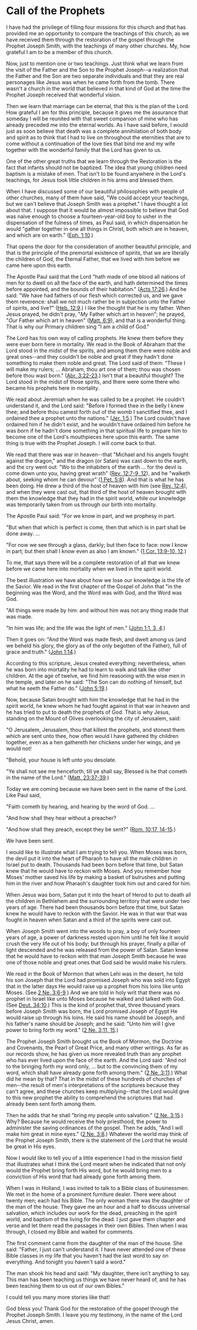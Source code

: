 # Call of the Prophets

I have had the privilege of filling four missions for this church and that has
provided me an opportunity to compare the teachings of this church, as we have
received them through the restoration of the gospel through the Prophet Joseph
Smith, with the teachings of many other churches. My, how grateful I am to be
a member of this church.

Now, just to mention one or two teachings. Just think what we learn from the
visit of the Father and the Son to the Prophet Joseph--a realization that the
Father and the Son are two separate individuals and that they are real
personages like Jesus was when he came forth from the tomb. There wasn't a
church in the world that believed in that kind of God at the time the Prophet
Joseph received that wonderful vision.

Then we learn that marriage can be eternal, that this is the plan of the Lord.
How grateful I am for this principle, because it gives me the assurance that
someday I will be reunited with that sweet companion of mine who has already
preceded me into the eternal worlds. As I have said before, I would just as
soon believe that death was a complete annihilation of both body and spirit as
to think that I had to live on throughout the eternities that are to come
without a continuation of the love ties that bind me and my wife together with
the wonderful family that the Lord has given to us.

One of the other great truths that we learn through the Restoration is the
fact that infants should not be baptized. The idea that young children need
baptism is a mistake of men. That isn't to be found anywhere in the Lord's
teachings, for Jesus took little children in his arms and blessed them.

When I have discussed some of our beautiful philosophies with people of other
churches, many of them have said, "We could accept your teachings, but we
can't believe that Joseph Smith was a prophet." I have thought a lot about
that. I suppose that it would be almost impossible to believe that God was
naive enough to choose a fourteen-year-old boy to usher in the dispensation of
the fulness of times, as Paul said, in which dispensation he would "gather
together in one all things in Christ, both which are in heaven, and which are
on earth." ([Eph.
1:10](https://www.lds.org/scriptures/nt/eph/1.10?lang=eng#9).)

That opens the door for the consideration of another beautiful principle, and
that is the principle of the premortal existence of spirits, that we are
literally the children of God, the Eternal Father, that we lived with him
before we came here upon this earth.

The Apostle Paul said that the Lord "hath made of one blood all nations of men
for to dwell on all the face of the earth, and hath determined the times
before appointed, and the bounds of their habitation." ([Acts
17:26](https://www.lds.org/scriptures/nt/acts/17.26?lang=eng#25).) And he
said: "We have had fathers of our flesh which corrected us, and we gave them
reverence: shall we not much rather be in subjection unto the Father of
spirits, and live?" ([Heb.
12:9](https://www.lds.org/scriptures/nt/heb/12.9?lang=eng#8).) I like the
thought that he is my father. When Jesus prayed, he didn't pray, "_My_ Father
which art in heaven"; he prayed, "_Our_ Father which art in heaven" ([Matt.
6:9](https://www.lds.org/scriptures/nt/matt/6.9?lang=eng#8)), and that is a
wonderful thing. That is why our Primary children sing "I am a child of God."

The Lord has his own way of calling prophets. He knew them before they were
ever born here in mortality. We read in the Book of Abraham that the Lord
stood in the midst of the spirits, and among them there were noble and great
ones--and they couldn't be noble and great if they hadn't done something to
make them noble and great. The Lord said of them: "These I will make my
rulers; ... Abraham, thou art one of them; thou was chosen before thou wast
born." ([Abr.
3:22-23](https://www.lds.org/scriptures/pgp/abr/3.22-23?lang=eng#21).) Isn't
that a beautiful thought? The Lord stood in the midst of those spirits, and
there were some there who became his prophets here in mortality.

We read about Jeremiah when he was called to be a prophet. He couldn't
understand it, and the Lord said: "Before I formed thee in the belly I knew
thee; and before thou camest forth out of the womb I sanctified thee, and I
ordained thee a prophet unto the nations." ([Jer.
1:5](https://www.lds.org/scriptures/ot/jer/1.5?lang=eng#4).) The Lord couldn't
have ordained him if he didn't exist, and he wouldn't have ordained him before
he was born if he hadn't done something in that spiritual life to prepare him
to become one of the Lord's mouthpieces here upon this earth. The same thing
is true with the Prophet Joseph. I will come back to that.

We read that there was war in heaven--that "Michael and his angels fought
against the dragon," and the dragon (or Satan) was cast down to the earth, and
the cry went out: "Wo to the inhabiters of the earth ... for the devil is come
down unto you, having great wrath" ([Rev. 12:7-9,
12](https://www.lds.org/scriptures/nt/rev/12.7-9%2C12?lang=eng#6)), and he
"walketh about, seeking whom he can devour" ([1 Pet.
5:8](https://www.lds.org/scriptures/nt/1-pet/5.8?lang=eng#7)). And that is
what he has been doing. He drew a third of the host of heaven with him (see
[Rev. 12:4](https://www.lds.org/scriptures/nt/rev/12.4?lang=eng#3)), and when
they were cast out, that third of the host of heaven brought with them the
knowledge that they had in the spirit world, while our knowledge was
temporarily taken from us through our birth into mortality.

The Apostle Paul said: "For we know in part, and we prophesy in part.

"But when that which is perfect is come, then that which is in part shall be
done away. ...

"For now we see through a glass, darkly; but then face to face: now I know in
part; but then shall I know even as also I am known." ([1 Cor. 13:9-10,
12](https://www.lds.org/scriptures/nt/1-cor/13.9-10%2C12?lang=eng#8).)

To me, that says there will be a complete restoration of all that we knew
before we came here into mortality when we lived in the spirit world.

The best illustration we have about how we lose our knowledge is the life of
the Savior. We read in the first chapter of the Gospel of John that "in the
beginning was the Word, and the Word was with God, and the Word was God.

"All things were made by him: and without him was not any thing made that was
made.

"In him was life; and the life was the light of men." ([John 1:1, 3,
4](https://www.lds.org/scriptures/nt/john/1.1%2C3%2C4?lang=eng#0).)

Then it goes on: "And the Word was made flesh, and dwelt among us (and we
beheld his glory, the glory as of the only begotten of the Father), full of
grace and truth." ([John
1:14](https://www.lds.org/scriptures/nt/john/1.14?lang=eng#13).)

According to this scripture, Jesus created everything; nevertheless, when he
was born into mortality he had to learn to walk and talk like other children.
At the age of twelve, we find him reasoning with the wise men in the temple,
and later on he said: "The Son can do nothing of himself, but what he seeth
the Father do." ([John
5:19](https://www.lds.org/scriptures/nt/john/5.19?lang=eng#18).)

Now, because Satan brought with him the knowledge that he had in the spirit
world, he knew whom he had fought against in that war in heaven and he has
tried to put to death the prophets of God. That is why Jesus, standing on the
Mount of Olives overlooking the city of Jerusalem, said:

"O Jerusalem, Jerusalem, thou that killest the prophets, and stonest them
which are sent unto thee, how often would I have gathered thy children
together, even as a hen gathereth her chickens under her wings, and ye would
not!

"Behold, your house is left unto you desolate.

"Ye shall not see me henceforth, till ye shall say, Blessed is he that cometh
in the name of the Lord." ([Matt.
23:37-39](https://www.lds.org/scriptures/nt/matt/23.37-39?lang=eng#36).)

Today we are coming because we have been sent in the name of the Lord. Like
Paul said,

"Faith cometh by hearing, and hearing by the word of God. ...

"And how shall they hear without a preacher?

"And how shall they preach, except they be sent?" ([Rom. 10:17,
14-15](https://www.lds.org/scriptures/nt/rom/10.17%2C14-15?lang=eng#16).)

We have been sent.

I would like to illustrate what I am trying to tell you. When Moses was born,
the devil put it into the heart of Pharaoh to have all the male children in
Israel put to death. Thousands had been born before that time, but Satan knew
that he would have to reckon with Moses. And you remember how Moses' mother
saved his life by making a basket of bulrushes and putting him in the river
and how Pharaoh's daughter took him out and cared for him.

When Jesus was born, Satan put it into the heart of Herod to put to death all
the children in Bethlehem and the surrounding territory that were under two
years of age. There had been thousands born before that time, but Satan knew
he would have to reckon with the Savior. He was in that war that was fought in
heaven when Satan and a third of the spirits were cast out.

When Joseph Smith went into the woods to pray, a boy of only fourteen years of
age, a power of darkness rested upon him until he felt like it would crush the
very life out of his body; but through his prayer, finally a pillar of light
descended and he was released from the power of Satan. Satan knew that he
would have to reckon with that man Joseph Smith because he was one of those
noble and great ones that God said he would make his rulers.

We read in the Book of Mormon that when Lehi was in the desert, he told his
son Joseph that the Lord had promised Joseph who was sold into Egypt that in
the latter days He would raise up a prophet from his loins like unto Moses.
(See [2 Ne.
3:6-9](https://www.lds.org/scriptures/bofm/2-ne/3.6-9?lang=eng#5).) And we are
told in holy writ that there was no prophet in Israel like unto Moses because
he walked and talked with God. (See [Deut.
34:10](https://www.lds.org/scriptures/ot/deut/34.10?lang=eng#9).) This is the
kind of prophet that, three thousand years before Joseph Smith was born, the
Lord promised Joseph of Egypt He would raise up through his loins. He said his
name should be Joseph, and his father's name should be Joseph; and he said:
"Unto him will I give power to bring forth my word." ([2 Ne. 3:11,
15](https://www.lds.org/scriptures/bofm/2-ne/3.11%2C15?lang=eng#10).)

The Prophet Joseph Smith brought us the Book of Mormon, the Doctrine and
Covenants, the Pearl of Great Price, and many other writings. As far as our
records show, he has given us more revealed truth than any prophet who has
ever lived upon the face of the earth. And the Lord said: "And not to the
bringing forth my word only, ... but to the convincing them of my word, which
shall have already gone forth among them." ([2 Ne.
3:11](https://www.lds.org/scriptures/bofm/2-ne/3.11?lang=eng#10).) What did he
mean by that? That in the midst of these hundreds of churches of men--the
result of men's interpretations of the scriptures because they can't agree,
and these churches keep multiplying--that the Lord would give to this new
prophet the ability to comprehend the scriptures that had already been sent
forth among them.

Then he adds that he shall "bring my people unto salvation." ([2 Ne.
3:15](https://www.lds.org/scriptures/bofm/2-ne/3.15?lang=eng#14).) Why?
Because he would receive the holy priesthood, the power to administer the
saving ordinances of the gospel. Then he adds, "And I will make him great in
mine eyes." ([2 Ne.
3:8](https://www.lds.org/scriptures/bofm/2-ne/3.8?lang=eng#7).) Whatever the
world may think of the Prophet Joseph Smith, there is the statement of the
Lord that he would be great in His eyes.

Now I would like to tell you of a little experience I had in the mission field
that illustrates what I think the Lord meant when he indicated that not only
would the Prophet bring forth His word, but he would bring men to a conviction
of His word that had already gone forth among them.

When I was in Holland, I was invited to talk to a Bible class of businessmen.
We met in the home of a prominent furniture dealer. There were about twenty
men; each had his Bible. The only woman there was the daughter of the man of
the house. They gave me an hour and a half to discuss universal salvation,
which includes our work for the dead, preaching in the spirit world, and
baptism of the living for the dead. I just gave them chapter and verse and let
them read the passages in their own Bibles. Then when I was through, I closed
my Bible and waited for comments.

The first comment came from the daughter of the man of the house. She said:
"Father, I just can't understand it. I have never attended one of these Bible
classes in my life that you haven't had the last word to say on everything.
And tonight you haven't said a word."

The man shook his head and said: "My daughter, there isn't anything to say.
This man has been teaching us things we have never heard of, and he has been
teaching them to us out of our own Bibles."

I could tell you many more stories like that!

God bless you! Thank God for the restoration of the gospel through the Prophet
Joseph Smith. I leave you my testimony, in the name of the Lord Jesus Christ,
amen.

